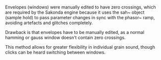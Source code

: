 Envelopes (windows) were manually edited to have zero crossings, which are required by the Sakonda engine because it uses the sah~ object (sample hold) to pass parameter changes in sync with the phasor~ ramp, avoiding artefacts and glitches completely. 

Drawback is that envelopes have to be manually edited, as a normal hamming or gauss window doesn't contain zero crossings. 

This method allows for greater flexibility in individual grain sound, though clicks can be heard switching between windows.
